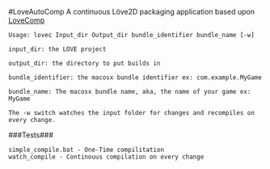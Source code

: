 #LoveAutoComp
A continuous Löve2D packaging application based upon [LoveComp](https://love2d.org/forums/viewtopic.php?f=5&t=78361&p=170932&hilit=linux+binary)

```
Usage: lovec Input_dir Output_dir bundle_identifier bundle_name [-w]

input_dir: the LOVE project

output_dir: the directory to put builds in

bundle_identifier: the macosx bundle identifier ex: com.example.MyGame

bundle_name: The macosx bundle name, aka, the name of your game ex: MyGame

The -w switch watches the input folder for changes and recompiles on every change.
```

###Tests###

```
simple_compile.bat - One-Time compilitation
watch_compile - Continouus compilation on every change
```
